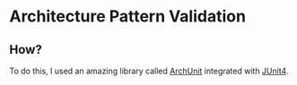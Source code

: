 # Architecture Pattern Validation



## How?

To do this, I used an amazing library called [ArchUnit](https://github.com/TNG/ArchUnit) integrated with [JUnit4](https://junit.org/junit4/).
